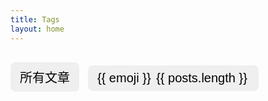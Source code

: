 ```yaml
---
title: Tags
layout: home
---
```


<script setup lang="ts">
import { ref } from 'vue'
import { computed } from 'vue'

// 从 .vitepress/posts.data.mts 中导入数据
import { data } from '/.vitepress/posts.data.mts'

// 从数据中提取 emojiMap
const emojiMap = ref(data.emojiMap)

// 用于存储当前选中的 emoji
const selectedEmoji = ref<string | null>(null)

// 当点击某个 emoji 分类时，设置 selectedEmoji
const selectEmoji = (emoji: string) => {
  selectedEmoji.value = emoji
}

// 所有文章
const { yearMap,postMap } = data
const yearList = Object.keys(yearMap).sort((a, b) => b - a);
const computedYearMap = computed(()=> {
  let result = {}
  for(let key in yearMap) {
    result[key] = yearMap[key].map(url => postMap[url])
  }
  return result
})
</script>

<div>
  <!-- 显示所有 emoji 分类 -->
  <div class="tagSpacer"></div>
  <div>
    <ul>
      <li class="emojis">
        <button 
          @click="selectEmoji(null)"
          class="allPostsButton"
          :class="{'selected': selectedEmoji === null}">
          <span>所有文章</span>
        </button>
      </li>
      <li class="emojis" v-for="(posts, emoji) in emojiMap" :key="emoji">
        <button 
          @click="selectEmoji(emoji)"
          :class="{'selected': selectedEmoji === emoji}">
          {{ emoji }} <span class="number">{{ posts.length }}</span> <!-- 显示每个分类下的文章数 -->
        </button>
      </li>
    </ul>
  </div>

  <!-- 如果选择了某个 emoji 分类，显示该分类下的文章 -->
  <div v-if="selectedEmoji" class="selected">
    <div class="grid">
      <div class="list" v-for="post in emojiMap[selectedEmoji]" :key="post.url">
        <a :href="post.url" style="color: var(--vp-c-text)">
          <article class="onePost">
            <p class="time" v-text="post.date.string"></p>
            <h1 class="title" v-text="post.title"></h1>
            <p class="descriptions" v-text="post.descriptions"></p>
          </article>
        </a>
      </div>
    </div>
  </div>

   <!-- 如果选择了 "所有文章"，显示所有文章 -->
  <div v-if="selectedEmoji === null" class="selected">
    <div class="postArchives">
      <div v-for="year in yearList" class="numberAndYear" :key="year">
          <div v-text="year" class="yearNumber"></div>
          <!-- 一年的文章 -->
          <section class="oneYear">
            <a v-for="(article, index2) in computedYearMap[year]" :key="index2" class="post" :href="article.url">
              <!-- 单个文章 -->
              <article class="onePost">
                <h1 class="icon" v-text="article.emoji"></h1>
                <p class="time" v-text="article.date.string"></p>
                <h1 class="title" v-text="article.title"></h1>
                <p class="descriptions" v-text="article.descriptions"></p>
              </article>
            </a>
        </section>
      </div>
    </div>
  </div>

  <!-- 如果没有选择分类，展示提示 -->
  <div v-else>
  </div>
</div>

<style scoped>
* {
  user-select: none;
}

div.tagSpacer {
  margin-top: 30px;
}

/* 样式: 按钮和文章列表 */
button {
  font-size: 20px;
  padding: 9px 15px;
  border-radius: 0.5rem;
  border: 1px solid var(--vp-c-divider);
  transition: all .4s;
}

button.selected {
  border-color: var(--vp-c-brand-1);
  box-shadow: var(--vp-c-brand-soft) 0px 12px 25px -5px, var(--vp-c-brand-soft) 0px 7px 7px -7px; 
  span, span.number {
    color: var(--vp-c-brand-1);
  }
}

span.number {
  color: var(--vp-c-text-3);
  margin: 3px;
}

ul {
  list-style-type: none;
  padding: 0;
}

div.grid {
  display: grid;
  grid-template-columns: repeat(auto-fill, minmax(300px, 1fr));
  grid-gap: 10px;
}

li.emojis {
  display: inline-block;
  margin-right: 10px;
}

article.onePost {
  box-shadow: var(--vp-c-bg-elv) 0px 12px 25px -5px, var(--vp-c-bg-elv) 0px 7px 15px -7px;
  border: 1px solid var(--vp-c-gutter);
  background-color: var(--vp-c-bg);
  border-radius: 0.7rem;
  padding: 24px;
  height: 100%;
  transition: all 0.4s;
}

h1.title {
  font-size: 20px;
  line-height: 24px;
}

p.descriptions, p.time {
  margin: 0;
  padding-top: 6px;
  line-height: 24px;
  font-size: 14px;
  font-weight: 500;
  color: var(--vp-c-text-2);
}

p.time {
  padding-top: 0;
  padding-bottom: 5px;
  color: var(--vp-c-text-3);
  opacity: 0.7;
}

article.onePost:hover {
  box-shadow: var(--vp-c-brand-soft) 0px 12px 25px -5px, var(--vp-c-brand-soft) 0px 7px 7px -7px; 
  border: 1px solid var(--vp-c-brand-1);
  h1.title {
    color: var(--vp-c-brand-1);
  }  
}

div.selected {
  margin-top: 30px;
}

div.yearNumber {
  font-size: 70px;
  line-height: 74px;
  font-weight: 700;
  color: transparent;
  -webkit-text-stroke: 1px var(--vp-c-gutter);
  margin-bottom: -17px;
}

div.postArchives {
  * {
    text-decoration: none;
  }
  div.numberAndYear {
    margin-bottom: 60px;
  }
}

section.oneYear {
  display: grid;
  grid-template-columns: repeat(auto-fill, minmax(300px, 1fr));
  grid-gap: 10px;
}

article.onePost .icon {
  border-radius: 0.5rem;
  font-size: 40px;
  line-height: 44px;
  margin-bottom: 25px;
}

article.onePost:hover {
  box-shadow: var(--vp-c-brand-soft) 0px 12px 25px -5px, var(--vp-c-brand-soft) 0px 7px 7px -7px; 
  border: 1px solid var(--vp-c-brand-1);
  h1.title {
    color: var(--vp-c-brand-1);
  }
}

article.onePost {
  h1.title {
    color: var(--vp-c-text-1);
    transition: all .4s;
  }
}

</style>

